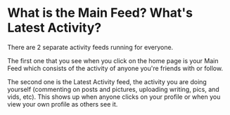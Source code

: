 # What is the Main Feed? What's Latest Activity?

There are 2 separate activity feeds running for everyone.

The first one that you see when you click on the home page is your Main Feed which consists of the activity of anyone you're friends with or follow. 

The second one is the Latest Activity feed, the activity you are doing yourself (commenting on posts and pictures, uploading writing, pics, and vids, etc). This shows up when anyone clicks on your profile or when you view your own profile as others see it.


